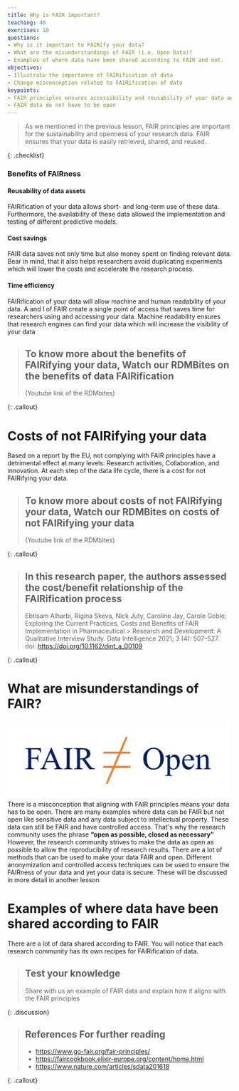```yaml
---
title: Why is FAIR important?
teaching: 40
exercises: 10
questions:
- Why is it important to FAIRify your data?
- What are the misunderstandings of FAIR (i.e. Open Data)?
- Examples of where data have been shared according to FAIR and not.  
objectives:
- Illustrate the importance of FAIRification of data
- Change misconception related to FAIRification of data
keypoints:
- FAIR principles ensures accessibility and reusability of your data and encourage reproducibility of research results
- FAIR data do not have to be open
---
```



> 
> As we mentioned in the previous lesson, FAIR principles are important for the sustainability and openness of your research data. FAIR ensures that your data is 
> easily retrieved, shared, and reused. 
> 
{: .checklist}


### Benefits of FAIRness
#### Reusability of data assets
FAIRification of your data allows short- and long-term use of these data. Furthermore, the availability of these data allowed the implementation and testing of different predictive models. 
#### Cost savings
FAIR data saves not only time but also money spent on finding relevant data. Bear in mind, that it also helps researchers avoid duplicating experiments which will lower the costs and accelerate the research process. 
#### Time efficiency
FAIRification of your data will allow machine and human readability of your data. A and I of FAIR create a single point of access that saves time for researchers using and accessing your data. Machine readability ensures that research engines can find your data which will increase the visibility of your data


> ## To know more about the benefits of FAIRifying your data, Watch our RDMBites on the benefits of data FAIRification
> (Youtube link of the RDMbites)
> 
{: .callout}

# Costs of not FAIRifying your data
Based on a report by the EU, not complying with FAIR principles have a detrimental effect at many levels: Research activities, Collaboration, and innovation. At each step of the data life cycle, there is a cost for not FAIRifying your data. 

> ## To know more about costs of not FAIRifying your data, Watch our RDMBites on costs of not FAIRifying your data
> (Youtube link of the RDMbites)
> 
{: .callout}


> ## In this research paper, the authors assessed the cost/benefit relationship of the FAIRification process
> Ebtisam Alharbi, Rigina Skeva, Nick Juty, Caroline Jay, Carole Goble; Exploring the Current Practices, Costs and Benefits of FAIR Implementation in Pharmaceutical > Research and Development: A Qualitative Interview Study. Data Intelligence 2021; 3 (4): 507–527. doi: https://doi.org/10.1162/dint_a_00109
> 
{: .callout}


# What are misunderstandings of FAIR?
![FAIR data do not have to be open](../fig/Openfair.png)

There is a misconception that aligning with FAIR principles means your data has to be open. There are many examples where data can be FAIR but not open like sensitive data and any data subject to intellectual property. These data can still be FAIR and have controlled access. That's why the research community uses the phrase **“open as possible, closed as necessary”**
However, the research community strives to make the data as open as possible to allow the reproducibility of research results. There are a lot of methods that can be used to make your data FAIR and open. Different anonymization and controlled access techniques can be used to ensure the FAIRness of your data and yet your data is secure. These will be discussed in more detail in another lesson

# Examples of where data have been shared according to FAIR 
There are a lot of data shared according to FAIR. You will notice that each research community has its own recipes for FAIRification of data. 

> ## Test your knowledge
> Share with us an example of FAIR data and explain how it aligns with the FAIR principles
>  
{: .discussion}


> ## References For further reading
>
> - https://www.go-fair.org/fair-principles/
> - https://faircookbook.elixir-europe.org/content/home.html
> - https://www.nature.com/articles/sdata201618
> 
{: .callout}


